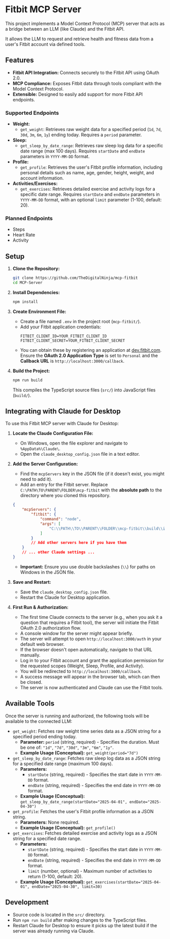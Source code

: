 # Fitbit MCP Server

This project implements a Model Context Protocol (MCP) server that acts as a bridge between an LLM (like Claude) and the Fitbit API.

It allows the LLM to request and retrieve health and fitness data from a user's Fitbit account via defined tools.

## Features

*   **Fitbit API Integration:** Connects securely to the Fitbit API using OAuth 2.0.
*   **MCP Compliance:** Exposes Fitbit data through tools compliant with the Model Context Protocol.
*   **Extensible:** Designed to easily add support for more Fitbit API endpoints.

### Supported Endpoints

*   **Weight:**
    *   `get_weight`: Retrieves raw weight data for a specified period (`1d`, `7d`, `30d`, `3m`, `6m`, `1y`) ending today. Requires a `period` parameter.
*   **Sleep:**
    *   `get_sleep_by_date_range`: Retrieves raw sleep log data for a specific date range (max 100 days). Requires `startDate` and `endDate` parameters in `YYYY-MM-DD` format.
*   **Profile:**
    *   `get_profile`: Retrieves the user's Fitbit profile information, including personal details such as name, age, gender, height, weight, and account information.
*   **Activities/Exercises:**
    *   `get_exercises`: Retrieves detailed exercise and activity logs for a specific date range. Requires `startDate` and `endDate` parameters in `YYYY-MM-DD` format, with an optional `limit` parameter (1-100, default: 20).

### Planned Endpoints

*   Steps
*   Heart Rate
*   Activity

## Setup

1.  **Clone the Repository:**
    ```bash
    git clone https://github.com/TheDigitalNinja/mcp-fitbit
    cd MCP-Server
    ```

2.  **Install Dependencies:**
    ```bash
    npm install
    ```

3.  **Create Environment File:**
    *   Create a file named `.env` in the project root (`mcp-fitbit/`).
    *   Add your Fitbit application credentials:
        ```dotenv
        FITBIT_CLIENT_ID=YOUR_FITBIT_CLIENT_ID
        FITBIT_CLIENT_SECRET=YOUR_FITBIT_CLIENT_SECRET
        ```
    *   You can obtain these by registering an application at [dev.fitbit.com](https://dev.fitbit.com/). Ensure the **OAuth 2.0 Application Type** is set to `Personal` and the **Callback URL** is `http://localhost:3000/callback`.

4.  **Build the Project:**
    ```bash
    npm run build
    ```
    This compiles the TypeScript source files (`src/`) into JavaScript files (`build/`).

## Integrating with Claude for Desktop

To use this Fitbit MCP server with Claude for Desktop:

1.  **Locate the Claude Configuration File:**
    *   On Windows, open the file explorer and navigate to `%AppData%\Claude\`.
    *   Open the `claude_desktop_config.json` file in a text editor.

2.  **Add the Server Configuration:**
    *   Find the `mcpServers` key in the JSON file (if it doesn't exist, you might need to add it).
    *   Add an entry for the Fitbit server. Replace `C:\PATH\TO\PARENT\FOLDER\mcp-fitbit` with the **absolute path** to the directory where you cloned this repository.

    ```json
    {
        "mcpServers": {
            "fitbit": {
                "command": "node",
                "args": [
                    "C:\\PATH\\TO\\PARENT\\FOLDER\\mcp-fitbit\\build\\index.js"
                ]
            }
            // Add other servers here if you have them
        }
        // ... other Claude settings ...
    }
    ```

    *   **Important:** Ensure you use double backslashes (`\\`) for paths on Windows in the JSON file.

3.  **Save and Restart:**
    *   Save the `claude_desktop_config.json` file.
    *   Restart the Claude for Desktop application.

4.  **First Run & Authorization:**
    *   The first time Claude connects to the server (e.g., when you ask it a question that requires a Fitbit tool), the server will initiate the Fitbit OAuth 2.0 authorization flow.
    *   A console window for the server might appear briefly.
    *   The server will attempt to open `http://localhost:3000/auth` in your default web browser.
    *   If the browser doesn't open automatically, navigate to that URL manually.
    *   Log in to your Fitbit account and grant the application permission for the requested scopes (Weight, Sleep, Profile, and Activity).
    *   You will be redirected to `http://localhost:3000/callback`.
    *   A success message will appear in the browser tab, which can then be closed.
    *   The server is now authenticated and Claude can use the Fitbit tools.

## Available Tools

Once the server is running and authorized, the following tools will be available to the connected LLM:

*   `get_weight`: Fetches raw weight time series data as a JSON string for a specified period ending today.
    *   **Parameter:** `period` (string, required) - Specifies the duration. Must be one of: `"1d"`, `"7d"`, `"30d"`, `"3m"`, `"6m"`, `"1y"`.
    *   **Example Usage (Conceptual):** `get_weight(period="7d")`
*   `get_sleep_by_date_range`: Fetches raw sleep log data as a JSON string for a specified date range (maximum 100 days).
    *   **Parameters:**
        *   `startDate` (string, required) - Specifies the start date in `YYYY-MM-DD` format.
        *   `endDate` (string, required) - Specifies the end date in `YYYY-MM-DD` format.
    *   **Example Usage (Conceptual):** `get_sleep_by_date_range(startDate="2025-04-01", endDate="2025-04-30")`
*   `get_profile`: Fetches the user's Fitbit profile information as a JSON string.
    *   **Parameters:** None required.
    *   **Example Usage (Conceptual):** `get_profile()`
*   `get_exercises`: Fetches detailed exercise and activity logs as a JSON string for a specified date range.
    *   **Parameters:**
        *   `startDate` (string, required) - Specifies the start date in `YYYY-MM-DD` format.
        *   `endDate` (string, required) - Specifies the end date in `YYYY-MM-DD` format.
        *   `limit` (number, optional) - Maximum number of activities to return (1-100, default: 20).
    *   **Example Usage (Conceptual):** `get_exercises(startDate="2025-04-01", endDate="2025-04-30", limit=30)`

## Development

*   Source code is located in the `src/` directory.
*   Run `npm run build` after making changes to the TypeScript files.
*   Restart Claude for Desktop to ensure it picks up the latest build if the server was already running via Claude.

